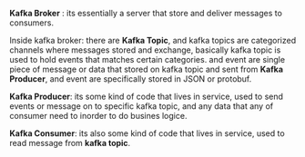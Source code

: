 **Kafka Broker** : its essentially a server that store and deliver messages to consumers.


Inside kafka broker: there are **Kafka Topic**, and kafka topics are categorized channels where messages stored and exchange, basically kafka topic is used to hold events that matches certain categories.
and event are single piece of message or data that stored on kafka topic and sent from **Kafka Producer**, and event are specifically stored in JSON or protobuf.

**Kafka Producer**: its some kind of code that lives in service, used to send events or message on to specific kafka topic, and any data that any of consumer need to inorder to do busines logice.


**Kafka Consumer**: its also some kind of code that lives in service, used to read message from **kafka topic**.
